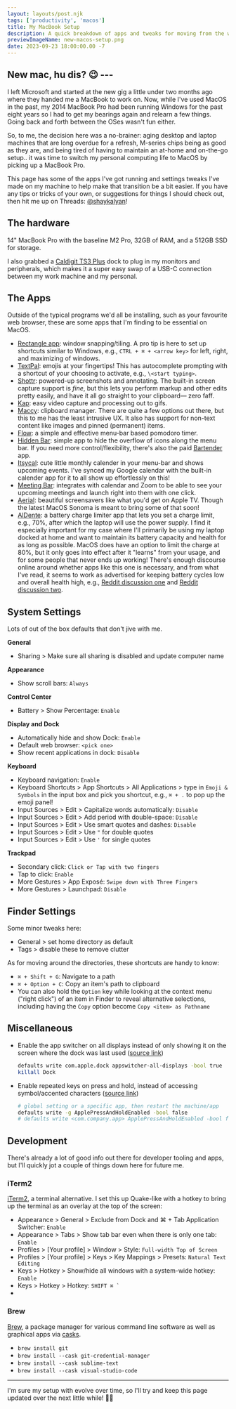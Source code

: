 ```yaml
---
layout: layouts/post.njk
tags: ['productivity', 'macos']
title: My MacBook Setup 
description: A quick breakdown of apps and tweaks for moving from the world of Windows to MacOS.
previewImageName: new-macos-setup.png
date: 2023-09-23 18:00:00.00 -7
---
```

New mac, hu dis? 😉 ---
---

I left Microsoft and started at the new gig a little under two months ago where they handed me a MacBook to work on. Now, while I've used MacOS in the past, my 2014 MacBook Pro had been running Windows for the past eight years so I had to get my bearings again and relearn a few things. Going back and forth between the OSes wasn't fun either. 

So, to me, the decision here was a no-brainer: aging desktop and laptop machines that are long overdue for a refresh, M-series chips being as good as they are, and being tired of having to maintain an at-home and on-the-go setup.. it was time to switch my personal computing life to MacOS by picking up a MacBook Pro.

This page has some of the apps I've got running and settings tweaks I've made on my machine to help make that transition be a bit easier. If you have any tips or tricks of your own, or suggestions for things I should check out, then hit me up on Threads: <a href="//threads.net/@shaykalyan">@shaykalyan</a>!


## The hardware
14" MacBook Pro with the baseline M2 Pro, 32GB of RAM, and a 512GB SSD for storage. 

I also grabbed a [Caldigit TS3 Plus](https://www.caldigit.com/ts3-plus/) dock to plug in my monitors and peripherals, which makes it a super easy swap of a USB-C connection between my work machine and my personal.

## The Apps
Outside of the typical programs we'd all be installing, such as your favourite web browser, these are some apps that I'm finding to be essential on MacOS.

* [Rectangle app](https://rectangleapp.com/): window snapping/tiling. A pro tip is here to set up shortcuts similar to Windows, e.g., `CTRL + ⌘ + <arrow key>` for left, right, and maximizing of windows. 
* [TextPal](https://www.textpal.app/): emojis at your fingertips! This has autocomplete prompting with a shortcut of your choosing to activate, e.g., `\<start typing>`.
* [Shottr](https://shottr.cc/): powered-up screenshots and annotating. The built-in screen capture support is *fine*, but this lets you perform markup and other edits pretty easily, and have it all go straight to your clipboard— zero faff.
* [Kap](https://getkap.co/): easy video capture and processing out to gifs.
* [Maccy](https://maccy.app/): clipboard manager. There are quite a few options out there, but this to me has the least intrusive UX. It also has support for non-text content like images and pinned (permanent) items. 
* [Flow](https://flowapp.info/): a simple and effective menu-bar based pomodoro timer.
* [Hidden Bar](https://github.com/dwarvesf/hidden#-install): simple app to hide the overflow of icons along the menu bar. If you need more control/flexibility, there's also the paid [Bartender](https://www.macbartender.com/) app.
* [Itsycal](https://www.mowglii.com/itsycal/): cute little monthly calender in your menu-bar and shows upcoming events. I've synced my Google calendar with the built-in calender app for it to all show up effortlessly on this! 
* [Meeting Bar](https://meetingbar.app/): integrates with calendar and Zoom to be able to see your upcoming meetings and launch right into them with one click.
* [Aerial](https://aerialscreensaver.github.io/): beautiful screensavers like what you'd get on Apple TV. Though the latest MacOS Sonoma is meant to bring some of that soon! 
* [AlDente](https://apphousekitchen.com/): a battery charge limiter app that lets you set a charge limit, e.g., 70%, after which the laptop will use the power supply. I find it especially important for my case where I'll primarily be using my laptop docked at home and want to maintain its battery capacity and health for as long as possible. MacOS does have an option to limit the charge at 80%, but it only goes into effect after it "learns" from your usage, and for some people that never ends up working! There's enough discourse online around whether apps like this one is necessary, and from what I've read, it seems to work as advertised for keeping battery cycles low and overall health high, e.g., [Reddit discussion one](https://www.reddit.com/r/macbookpro/comments/rv1fv1/aldente_what_are_your_experiences_with_it/) and [Reddit discussion two](https://www.reddit.com/r/mac/comments/14509gk/thoughts_on_aldente_pro/).


## System Settings 
Lots of out of the box defaults that don't jive with me. 

**General**

* Sharing > Make sure all sharing is disabled and update computer name

**Appearance**

* Show scroll bars: `Always`

**Control Center**

* Battery > Show Percentage: `Enable`

**Display and Dock**

* Automatically hide and show Dock: `Enable`
* Default web browser: `<pick one>` 
* Show recent applications in dock: `Disable`

**Keyboard**

* Keyboard navigation: `Enable`
* Keyboard Shortcuts > App Shortcuts > All Applications > type in `Emoji & Symbols` in the input box and pick you shortcut, e.g., `⌘ + .` to pop up the emoji panel!
* Input Sources > Edit > Capitalize words automatically: `Disable`
* Input Sources > Edit > Add period with double-space: `Disable`
* Input Sources > Edit > Use smart quotes and dashes: `Disable`
* Input Sources > Edit > Use `"` for double quotes
* Input Sources > Edit > Use `'` for single quotes

**Trackpad**

* Secondary click: `Click or Tap with two fingers`
* Tap to click: `Enable`
* More Gestures > App Exposé: `Swipe down with Three Fingers`
* More Gestures > Launchpad: `Disable`

## Finder Settings
Some minor tweaks here: 
* General > set home directory as default
* Tags > disable these to remove clutter

As for moving around the directories, these shortcuts are handy to know: 
* `⌘ + Shift + G`: Navigate to a path
* `⌘ + Option + C`: Copy an item's path to clipboard
* You can also hold the `Option` key while looking at the context menu ("right click") of an item in Finder to reveal alternative selections, including having the `Copy` option become `Copy <item> as Pathname`

## Miscellaneous
* Enable the app switcher on all displays instead of only showing it on the screen where the dock was last used ([source link](https://superuser.com/questions/670252/cmdtab-app-switcher-is-on-the-wrong-monitor/1625752#1625752))
  
    ```sh
    defaults write com.apple.dock appswitcher-all-displays -bool true  
    killall Dock
    ```

* Enable repeated keys on press and hold, instead of accessing symbol/accented characters ([source link](https://apple.stackexchange.com/questions/452748/on-macos-how-can-you-enable-repeated-keys-but-only-for-specific-apps/452755#452755))

    ```sh
    # global setting or a specific app, then restart the machine/app
    defaults write -g ApplePressAndHoldEnabled -bool false
    # defaults write <com.company.app> ApplePressAndHoldEnabled -bool false
    ```

## Development
There's already a lot of good info out there for developer tooling and apps, but I'll quickly jot a couple of things down here for future me.

### iTerm2
[iTerm2](https://iterm2.com/), a terminal alternative. I set this up Quake-like with a hotkey to bring up the terminal as an overlay at the top of the screen:

* Appearance > General > Exclude from Dock and ⌘ + Tab Application Switcher: `Enable`
* Appearance > Tabs > Show tab bar even when there is only one tab: `Enable`
* Profiles > \[Your profile\] > Window > Style: `Full-width Top of Screen`
* Profiles > \[Your profile\] > Keys > Key Mappings > Presets: `Natural Text Editing`
* Keys > Hotkey > Show/hide all windows with a system-wide hotkey: `Enable`
* Keys > Hotkey > Hotkey: ``SHIFT ⌘ ` ``
* 

### Brew
[Brew](https://brew.sh/), a package manager for various command line software as well as graphical apps via [casks](https://formulae.brew.sh/cask/).

* `brew install git`
* `brew install --cask git-credential-manager` 
* `brew install --cask sublime-text`
* `brew install --cask visual-studio-code` 

---

I'm sure my setup with evolve over time, so I'll try and keep this page updated over the next little while! 
✌🏽